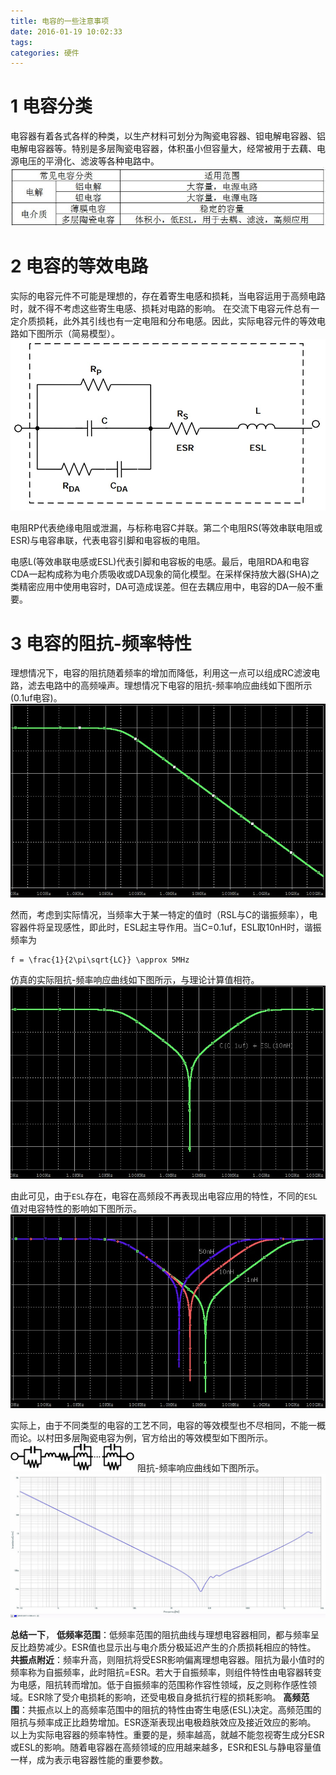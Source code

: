 ```yaml
---
title: 电容的一些注意事项
date: 2016-01-19 10:02:33
tags:
categories: 硬件
---
```


# 1 电容分类
电容器有着各式各样的种类，以生产材料可划分为陶瓷电容器、钽电解电容器、铝电解电容器等。特别是多层陶瓷电容器，体积虽小但容量大，经常被用于去藕、电源电压的平滑化、滤波等各种电路中。
![Image](/images/2016-02-19/10-10-39.jpg)

# 2 电容的等效电路
实际的电容元件不可能是理想的，存在着寄生电感和损耗，当电容运用于高频电路时，就不得不考虑这些寄生电感、损耗对电路的影响。
在交流下电容元件总有一定介质损耗，此外其引线也有一定电阻和分布电感。因此，实际电容元件的等效电路如下图所示（简易模型）。
![Image](/images/2016-03-01/16-34-19.jpg)

电阻RP代表绝缘电阻或泄漏，与标称电容C并联。第二个电阻RS(等效串联电阻或ESR)与电容串联，代表电容引脚和电容板的电阻。

电感L(等效串联电感或ESL)代表引脚和电容板的电感。最后，电阻RDA和电容CDA一起构成称为电介质吸收或DA现象的简化模型。在采样保持放大器(SHA)之类精密应用中使用电容时，DA可造成误差。但在去耦应用中，电容的DA一般不重要。

# 3 电容的阻抗-频率特性
理想情况下，电容的阻抗随着频率的增加而降低，利用这一点可以组成RC滤波电路，滤去电路中的高频噪声。理想情况下电容的阻抗-频率响应曲线如下图所示(0.1uf电容)。
![Image](/images/2016-02-19/11-01-13.jpg)

然而，考虑到实际情况，当频率大于某一特定的值时（RSL与C的谐振频率），电容器件将呈现感性，即此时，ESL起主导作用。当C=0.1uf，ESL取10nH时，谐振频率为
```mathjax
f = \frac{1}{2\pi\sqrt{LC}} \approx 5MHz
```
仿真的实际阻抗-频率响应曲线如下图所示，与理论计算值相符。
![Image](/images/2016-02-19/10-58-09.jpg)

由此可见，由于`ESL`存在，电容在高频段不再表现出电容应用的特性，不同的`ESL`值对电容特性的影响如下图所示。
![Image](/images/2016-02-19/10-59-41.jpg)

实际上，由于不同类型的电容的工艺不同，电容的等效模型也不尽相同，不能一概而论。以村田多层陶瓷电容为例，官方给出的等效模型如下图所示。
![Image](/images/2016-02-19/17-04-53.jpg)
阻抗-频率响应曲线如下图所示。
![Image](/images/2016-02-19/17-07-27.jpg)

**总结一下**，
**低频率范围**：低频率范围的阻抗曲线与理想电容器相同，都与频率呈反比趋势减少。ESR值也显示出与电介质分极延迟产生的介质损耗相应的特性。
**共振点附近**：频率升高，则阻抗将受ESR影响偏离理想电容器。阻抗为最小值时的频率称为自振频率，此时阻抗=ESR。若大于自振频率，则组件特性由电容器转变为电感，阻抗转而增加。低于自振频率的范围称作容性领域，反之则称作感性领域。ESR除了受介电损耗的影响，还受电极自身抵抗行程的损耗影响。
**高频范围**：共振点以上的高频率范围中的阻抗的特性由寄生电感(ESL)决定。高频范围的阻抗与频率成正比趋势增加。ESR逐渐表现出电极趋肤效应及接近效应的影响。
以上为实际电容器的频率特性。重要的是，频率越高，就越不能忽视寄生成分ESR或ESL的影响。随着电容器在高频领域的应用越来越多，ESR和ESL与静电容量值一样，成为表示电容器性能的重要参数。